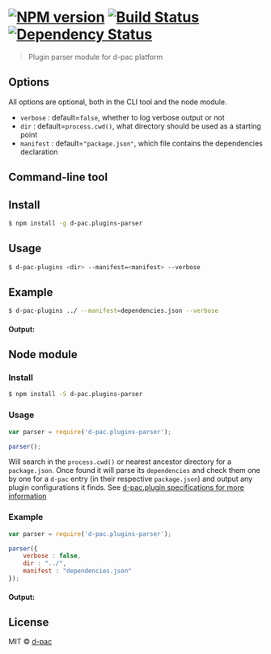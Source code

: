 #  [![NPM version][npm-image]][npm-url] [![Build Status][travis-image]][travis-url] [![Dependency Status][daviddm-url]][daviddm-image]

> Plugin parser module for d-pac platform

## Options

All options are optional, both in the CLI tool and the node module.

* `verbose`  : default=`false`, whether to log verbose output or not
* `dir`      : default=`process.cwd()`, what directory should be used as a starting point
* `manifest` : default=`"package.json"`, which file contains the dependencies declaration

## Command-line tool

## Install

```sh
$ npm install -g d-pac.plugins-parser
```

## Usage

```sh
$ d-pac-plugins <dir> --manifest=<manifest> --verbose
```

## Example

```sh
$ d-pac-plugins ../ --manifest=dependencies.json --verbose
```

#### Output:

## Node module

### Install

```sh
$ npm install -S d-pac.plugins-parser
```

### Usage

```js
var parser = require('d-pac.plugins-parser');

parser();
```

Will search in the `process.cwd()` or nearest ancestor directory for a `package.json`. Once found it will parse its `dependencies` and check them one by one for a `d-pac` entry (in their respective `package.json`) and output any plugin configurations it finds.
See [d-pac.plugin specifications for more information](https://github.com/d-pac/d-pac.docs/blob/master/analysis/plugin%20specification.md)


### Example

```js
var parser = require('d-pac.plugins-parser');

parser({
    verbose : false,
    dir : "../",
    manifest : "dependencies.json"
});
```

#### Output:

## License

MIT © [d-pac](http://www.d-pac.be)


[npm-url]: https://npmjs.org/package/d-pac.plugins-parser
[npm-image]: https://badge.fury.io/js/d-pac.plugins-parser.svg
[travis-url]: https://travis-ci.org/d-pac/d-pac.plugins-parser
[travis-image]: https://travis-ci.org/d-pac/d-pac.plugins-parser.svg?branch=master
[daviddm-url]: https://david-dm.org/d-pac/d-pac.plugins-parser.svg?theme=shields.io
[daviddm-image]: https://david-dm.org/d-pac/d-pac.plugins-parser
